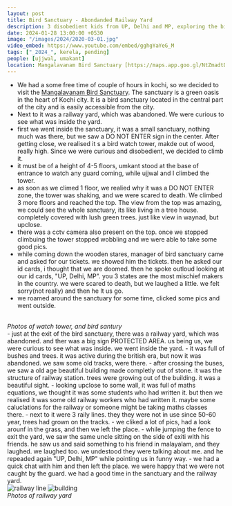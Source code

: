 ```yaml
---
layout: post
title: Bird Sanctuary - Abondanded Railway Yard
description: 3 disobedient kids from UP, Delhi and MP, exploring the bird sanctuary 🦆, their curiosity leading them to venture into an abandoned railway yard 🛤️ against all odds."
date: 2024-01-28 13:00:00 +0530
image: "/images/2024/2020-03-01.jpg"
video_embed: https://www.youtube.com/embed/gghgYaYeG_M
tags: ["_2024_", kerela, pending]
people: [ujjwal, umakant]
location: Mangalavanam Bird Sanctuary [https://maps.app.goo.gl/NtZmadtDkjSbPWfU8]
---
```


- We had a some free time of couple of hours in kochi, so we decided to visit the [Mangalavanam Bird Sanctuary](https://maps.app.goo.gl/NtZmadtDkjSbPWfU8). The sanctuary is a green oasis in the heart of Kochi city. It is a bird sanctuary located in the central part of the city and is easily accessible from the city.
- Next to it was a railway yard, which was abandoned. We were curious to see what was inside the yard.
- first we went inside the sanctuary, it was a small sanctuary, nothing much was there, but we saw a DO NOT ENTER sign in the center. After getting close, we realised it s a bird watch tower, makde out of wood, really high. Since we were curious and disobedient, we decided to climb it.
- it must be of a height of 4-5 floors, umkant stood at the base of entrance to watch any guard coming, while ujjwal and I climbed the tower.
- as soon as we climed 1 floor, we realied why it was a DO NOT ENTER zone, the tower was shaking, and we were scared to death. We climbed 3 more floors and reached the top. The view from the top was amazing, we could see the whole sanctuary, its like living in a tree house. completely covered with lush green trees. just like view in waynad, but upclose.
- there was a cctv camera also present on the top. once we stopped climbuing the tower stopped wobbling and we were able to take some good pics.
- while coming down the wooden stares, manager of bird sanctuary came and asked for our tickets. we showed him the tickets. then he asked our id cards, i thought that we are doomed. then he spoke outloud looking at our id cards, "UP, Delhi, MP". you 3 states are the most mischief makers in the country. we were scared to death, but we laughed a little. we felt sorry(not really) and then he lt us go.
- we roamed around the sanctuary for some time, clicked some pics and went outside.
<div class="gallery-box">
  <div class="gallery">
    <img src="/images/2024/2022-06-15.jpg" loading="lazy" alt="">
    <img src="/images/2024/IMG20230312165452.jpg" loading="lazy" alt="">
    <img src="/images/2024/IMG_20240128_122447.jpg" loading="lazy" alt="">
  </div>
  <em>Photos of watch tower, and bird santury</em>
</div>
- just at the exit of the bird sanctuary, there was a railway yard, which was abandoned. and ther was a big sign PROTECTED AREA. us being us, we were curious to see what was inside. we went inside the yard.
- it was full of bushes and trees. it was active during the british era, but now it was abandoned. we saw some old tracks, were there.
- after crossing the buses, we saw a old age beautiful building made completly out of stone. it was the structure of railway station. trees were growing out of the building. it was a beautiful sight.
- looking upclose to some wall, it was full of maths equations, we thought it was some students who had written it. but then we realised it was some old railway workers who had written it. maybe some caluclations for the railway or someone might be taking maths classes there.
- next to it were 3 raily lines. they they were not in use since 50-60 year, trees had grown on the tracks. 
- we cliked a lot of pics, had a look arounf in the grass, and then we left the place.
- while jumping the fence to exit the yard, we saw the same uncle sitting on the side of exiti with his friends. he saw us and said something to his friend in malayalam, and they laughed. we laughed too. we undestood they were talking about me. and he repeaded again "UP, Delhi, MP" while pointing us in funny way.
- we had a quick chat with him and then left the place. we were happy that we were not caught by the guard. we had a good time in the sanctuary and the railway yard.
<div class="gallery-box">
  <div class="gallery">
    <img src="/images/2024/2020-03-01.jpg" loading="lazy" alt="railway line">
    <img src="/images/2024/IMG20240128123726.jpg" loading="lazy" alt="building">
    <img src="/images/2024/IMG_9922.jpg" loading="lazy" alt="">
    <img src="/images/2024/IMG_20240128_124636.jpg" loading="lazy" alt="">
    <img src="/images/2024/IMG20240128125141.jpg" loading="lazy" alt="">
  </div>
  <em>Photos of railway yard</em>
</div>